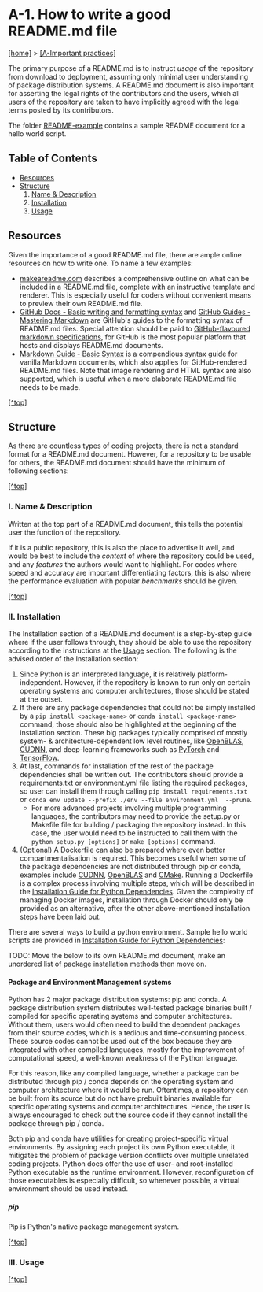 # A-1. <a name="top"/>How to write a good README.md file</a>

[[home]](/README.md) > [[A-Important practices]](/A-strongly-recommended/README.md)

The primary purpose of a README.md is to instruct _usage_ of the repository from download to deployment, assuming 
only minimal user understanding of package distribution systems. A README.md document is also important for asserting 
the legal rights of the contributors and the users, which all users of the repository are taken to have implicitly 
agreed with the legal terms posted by its contributors.

The folder [README-example](README-example/README.md) contains a sample README document for a hello world script.

## Table of Contents
- [Resources](#resources) 
- [Structure](#structure)
  1. [Name & Description](#description)
  2. [Installation](#installation)
  3. [Usage](#usage)

## <a name="resources"/>Resources</a>
Given the importance of a good README.md file, there are ample online resources on how to write one. To name a few 
examples:

- [makeareadme.com](https://www.makeareadme.com/) describes a comprehensive outline on what can 
  be included in a README.md file, complete with an instructive template and renderer. This is especially useful for 
  coders without convenient means to preview their own README.md file.
- [GitHub Docs - Basic writing and formatting syntax](
  https://docs.github.com/en/github/writing-on-github/getting-started-with-writing-and-formatting-on-github/basic-writing-and-formatting-syntax)
  and [GitHub Guides - Mastering Markdown](https://guides.github.com/features/mastering-markdown/) are GitHub's guides
  to the formatting syntax of README.md files. Special attention should be paid to [GitHub-flavoured markdown 
  specifications](https://github.github.com/gfm/#what-is-github-flavored-markdown-), for GitHub is the most popular 
  platform that hosts and displays README.md documents.
- [Markdown Guide - Basic Syntax](https://www.markdownguide.org/basic-syntax/) is a compendious syntax guide for vanilla 
  Markdown documents, which also applies for GitHub-rendered README.md files. Note that image rendering and HTML syntax 
  are also supported, which is useful when a more elaborate README.md file needs to be made.

[[^top]](#top)

## <a name="structure"/>Structure</a>
As there are countless types of coding projects, there is not a standard format for a README.md document. However, for a
repository to be usable for others, the README.md document should have the minimum of following sections:

[[^top]](#top)

### <a name="description"/>I. Name & Description</a>
Written at the top part of a README.md document, this tells the potential user the function of the repository. 

If it is a public repository, this is also the place to advertise it well, and would be best to include the _context_ of 
where the repository could be used, and any _features_ the authors would want to highlight. For codes where speed and 
accuracy are important differentiating factors, this is also where the performance evaluation with popular _benchmarks_ 
should be given.

[[^top]](#top)

### <a name="installation"/>II. Installation</a>
The Installation section of a README.md document is a step-by-step guide where if the user follows through, they should 
be able to use the repository according to the instructions at the [Usage](#usage) section. The following is the advised
order of the Installation section:

1. Since Python is an interpreted language, it is relatively platform-independent. However, if the repository is
 known to run only on certain operating systems and computer architectures, those should be stated at the outset. 
2. If there are any package dependencies that could not be simply installed by a `pip install <package-name>` or
`conda install <package-name>` command, those should also be highlighted at the beginning of the installation section. 
These big packages typically comprised of mostly system- & architecture-dependent low level routines, like [OpenBLAS](
https://www.openblas.net/), [CUDNN](https://developer.nvidia.com/cudnn), and deep-learning frameworks such as [PyTorch](
https://pytorch.org/) and [TensorFlow](https://www.tensorflow.org/).
3. At last, commands for installation of the rest of the package dependencies shall be written out. The contributors 
should provide a requirements.txt or environment.yml file listing the required packages, so user can install them 
through calling `pip install requirements.txt` or `conda env update --prefix ./env --file environment.yml  --prune`.
   - For more advanced projects involving multiple programming languages, the contributors may need to provide the 
   setup.py or Makefile file for building / packaging the repository instead. In this case, the user would need to be 
   instructed to call them with the `python setup.py [options]` or `make [options]` command.
4. (Optional) A Dockerfile can also be prepared where even better compartmentalisation is required. This becomes useful 
when some of the package dependencies are not distributed through pip or conda, examples include [CUDNN](
https://developer.nvidia.com/cudnn), [OpenBLAS](https://www.openblas.net/) and [CMake](https://cmake.org/). 
Running a Dockerfile is a complex process involving multiple steps, which will be described in the [Installation Guide 
for Python Dependencies](installation-guide). Given the complexity of managing Docker images, installation through 
Docker should only be provided as an alternative, after the other above-mentioned installation steps have been laid out.

There are several ways to build a python environment. Sample hello world scripts are provided in [Installation Guide for
Python Dependencies](installation-guide):

TODO: Move the below to its own README.md document, make an unordered list of package installation methods then move on.
#### Package and Environment Management systems
Python has 2 major package distribution systems: pip and conda. A package distribution system distributes well-tested 
package binaries built / compiled for specific operating systems and computer architectures. Without them, users would 
often need to build the dependent packages from their source codes, which is a tedious and time-consuming process. These 
source codes cannot be used out of the box because they are integrated with other compiled languages, mostly for the
improvement of computational speed, a well-known weakness of the Python language. 

For this reason, like any compiled language, whether a package can be distributed through pip / conda depends on the 
operating system and computer architecture where it would be run. Oftentimes, a repository can be built from its source 
but do not have prebuilt binaries available for specific operating systems and computer architectures. Hence, the user 
is always encouraged to check out the source code if they cannot install the package through pip / conda.

Both pip and conda have utilities for creating project-specific virtual environments. By assigning each project its own 
Python executable, it mitigates the problem of package version conflicts over multiple unrelated coding projects. Python 
does offer the use of user- and root-installed Python executable as the runtime environment. However, reconfiguration of
those executables is especially difficult, so whenever possible, a virtual environment should be used instead.

##### pip
Pip is Python's native package management system.

[[^top]](#top)

### <a name="usage"/>III. Usage</a>

[[^top]](#top)